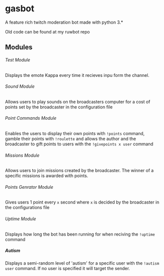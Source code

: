 # gasbot
A feature rich twitch moderation bot made with python 3.*

Old code can be found at my ruwbot repo

## Modules

###### Test Module
Displays the emote Kappa every time it recieves inpu form the channel.

###### Sound Module
Allows users to play sounds on the broadcasters computer for a cost of points set by the broadcaster in the configuration file

###### Point Commands Module
Enables the users to display their own points with `!points` command, gamble their points with `!roulette` and allows the author and the broadcaster to gift points to users with the `!givepoints x user` command

###### Missions Module
Allows users to join missions created by the broadcaster. The winner of a specific missions is awarded with points.

###### Points Genrator Module
Gives users 1 point every `x` second where `x` is decided by the broadcaster in the configurations file

###### Uptime Module
Displays how long the bot has been running for when reciving the `!uptime` command

##### Autism
Displays a semi-random level of 'autism' for a specific user with the `!autism user` command. If no user is specified it will target the sender.


